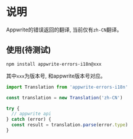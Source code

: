 # 说明

Appwrite的错误返回的翻译, 当前仅有`zh-CN`翻译。

## 使用(待测试)

`npm install appwrite-errors-i18n@xxx`

其中`xxx`为版本号, 和appwrite版本号对应。

```javascript
import Translation from 'appwrite-errors-i18n'

const translation = new Translation('zh-CN')

try {
  // appwrite api
} catch (error) {
  const result = translation.parse(error.type)
}
```
